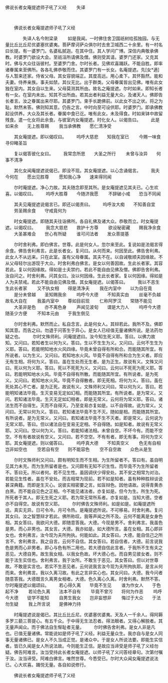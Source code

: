   佛说长者女庵提遮师子吼了义经
                        　　失译

                        
        　      


　　佛说长者女庵提遮师子吼了义经

　　　　失译人名今附梁录
　　如是我闻。一时佛住舍卫国祇树给孤独园。与无量比丘比丘尼优婆塞优婆夷。菩萨摩诃萨众俱尔时去舍卫城西二十余里。有一村名曰长提。有一婆罗门。名婆私腻迦。在其中住。其人学问广博。深信内典敬承佛教。时婆罗门欲设大会。至祇洹所请佛及僧。佛则受其请。婆罗门还家。又克其时。佛与大众往诣彼村。至婆罗门舍。尔时长者。见佛欢喜踊跃。不能自胜。即率诸眷属来至佛所。各各礼佛恭敬而住。其婆罗门有一长女。名庵提遮。先[女*適]与人暂来还家。侍省父母。其女容貌端正。其度高远。用心柔下。其怀豁然。能和夫妻。侍养亲族。事夫如禁。其仪无比。出于群类。父母眷属皆出见佛。唯有此女独在室内。其女自以生来。父母莫测其所由。故名之庵提遮。尔时如来。即知长者有一女。在室内未出。知其不出所由。若其出者利益无量大众。及诸天人。佛即告长者言。汝之眷属出来尽耶。其婆罗门。束手长跪佛前。以此女不出之状。将之为耻。默然未答。佛则知其意。仍告之言。中时向至可设供耶。时婆罗门。即承佛教起设供养。大众及其长者。眷属中食已讫。唯有此女。未及得食。时如来钵中故留残食。遣一化女将此余食。与彼室内女庵提遮。时化女人。以偈告曰。
　　此是如来余　　无上胜尊赐
　　我当承佛教　　愿仁清净受

　　其女庵提遮。即以偈叹曰。
　　呜呼大慈悲　　知我在室已
　　今赐一味食　　寻仰睹圣旨

　　复以偈答彼化女曰。
　　我常念所思　　大圣之所行
　　未曾与汝异　　何事不清净

　　其化女闻庵提遮说偈已。即没不现。其女庵提遮。以心念诵偈言。
　　我夫今何在　　愿出见胜尊
　　愿知我心净　　速来得同闻

　　尔时庵提遮。净心力故。其夫随念即至其所。是女庵提遮见其夫已。心生欢喜。以偈叹曰。
　　呜呼大胜尊　　今随济我愿
　　不辞破小戒　　恐当不同闻

　　其夫见庵提遮说偈言已。即还以偈责曰。
　　呜呼汝大痴　　不知善自宜
　　劳圣赐余食　　守戒竟何为

　　时女庵提遮。即随其夫往诣佛所。各自礼佛及诸大众。恭敬而立。时女庵提遮。以偈叹曰。
　　我念大慈悲　　救护十方尊
　　欲设秘密藏　　赐我净余食
　　大圣甚难会　　世心有所疑
　　谁可问法者　　发众菩提基

　　尔时舍利弗。即白佛言。世尊。此是何女人。忽尔来至此。复说如是法偈言得余食。佛告舍利弗言。此是长者女。复问曰。从何而来。何因至此。佛告舍利弗。此女人不从远来。只在此室。虽有父母眷属。其夫不在。以自诫敬顺夫因缘故。不从父母轻尔出游现于大众。时舍利弗白佛言。是女以何善因故。生此长者家。其容若此。复以何因缘故。得如是士夫禁约。若此不能自由见佛及僧。佛即告舍利弗。汝自问之。时舍利弗。问其女曰。汝以何因缘。生此长者家。复以何因缘。得如是人为夫禁戒。若此不能自由见佛及僧。其女庵提遮。以偈答曰。
　　我以不恶生　　生此长者家
　　又不执女相　　得是清净夫
　　我在内室中　　以为自在竟
　　是分未曾越　　圣知赐我余
　　呜呼今大德　　不知真实由
　　丝毫不负越　　故名大自在
　　我虽内室中　　尊如目前现
　　仁称阿罗汉　　常随不能见
　　大圣非是色　　亦不离色身
　　声闻见波旬　　谓是大力人
　　呜呼今大德　　随圣少方便
　　不知本元由　　于我生倒见

　　尔时舍利弗。默然而止。私自念言。此是何女人。其辩若此。我所不及。佛即知其意。而告之曰。勿退于问答生于异心。是女人已经值无量诸佛所说。是法药勿疑之也。
　　尔时文殊师利。问庵提遮曰。汝今知生死义耶。答曰。以佛力故知。又问曰。若知者生以何为义。答曰。生以不生生为义。又问曰。云何不生生为义耶。答曰。若能明知地水火风四缘。毕竟未曾自得有所和合。而能随其所宜。有所说者。以为生义。又问曰。若知地水火风。毕竟不自得有所和合为生义者。即应无有生相。将何为义。答曰。虽在生处而无生者。是为正生。故说有义。文殊又问曰。死以何为义耶。答曰。死以不死死为义。又问曰。云何以不死死为死义耶。答曰。若能明知地水火风。毕竟不自得有所散。而能随其所宜。有所说者。是为死义。又问曰。若知地水火风。毕竟不自得散者。即无死相。将何为义。答曰。虽在死处其心不亡者。是为正死。故说有义。文殊师利又问曰。常以何为义。答曰。若能明知诸法毕竟。生灭变易无定如幻相。而能随其所宜。有所说者。是为常义。又问。若知诸法毕竟。生灭无定如幻相者。即是无常义。云何将为常义耶。答曰。诸法生而不自得生。灭而不自得灭。乃至变易亦复如是。以不自得故。说为常义。又问曰。无常以何为义。答曰。若知诸法毕竟不生不灭。随如是相。而能随其所宜。有所说者。是为无常义。又问曰。若知诸法毕竟不生不灭者。即是常义。云何说为无常义耶。答曰。但以诸法自在变易无定相。不自得随。如是知者。故说有无常义耶。又问曰。空以何为义。答曰。若能知诸法相。未曾自空。不坏今有。而能不空空。不有有者故说有空义。又问曰。若不空空。不有有者。即无有事。将何为空义耶。其女庵提遮。则以偈答曰。
　　呜呼真大德　　不知真空义
　　色无有自相　　岂非如空也
　　空若自有空　　则不能容色
　　空不自空故　　众色从是生

　　尔时文殊师利又问曰。颇有明知生而不生相。为生所留者不。答曰有。虽自明见其力未充。而为生所留者是也。又问颇有无知不识生性。而毕竟不为生所留者不。答曰无。所以者何。若不见生性。虽因调伏少得安处。其不安之相常为对治。若能见生性者。虽在不安处。而吉相常为现前。若不如是知者。虽有种种胜辩谈说甚深典籍。而即是生灭心。说彼实相密要之言。如盲辩色。因他语故。说得青黄赤白黑。而不能自见色之正相。今不能见诸法者。亦复如是。但今为生。所生为死。所死者于其人。即无生死之义耶。若为常无常所系者。亦复如是。当知大德。空者亦不自得空。故说有空义耶。
　　尔时佛告文殊师利。如是如是。如庵提遮所说。真实无异。日可令冷。月可令热。是庵提遮所说。不可移易。时舍利弗。复问其女曰。汝之智慧辩才若此。佛所称叹。我等声闻之所不及。云何不能离是女身色相。其女答曰。我欲问大德。即随意答我。大德。今现是男不。舍利弗言。我虽色是男。而心非男也。其女言。大德。我亦如是。如大德所言。虽在女相。其心即非女也。舍利弗言。汝今现为夫所拘执。何能如此。其女答曰。大德。能自信己之所言不。舍利弗言。我之自言。云何不自信。其女答曰。若自信者。大德。前言说我色是男而心非男者。即心与色有所二用也。若大德自信此言者。于我所不生有夫之恶见。大德自男。故生我女相。以我女色故。坏大德心也。而自男见彼女者。则不能于法生实信也。舍利弗言。我于汝所。不敢生于恶见。其女答曰。但以对世尊故。不敢是实言也。若实不生恶见者。云何说我言汝今现为夫所拘执耶。是言从何而来。舍利弗言。我以久离习故。有此之言非实心也。其女问曰。大德。我今问者随意答我。大德既言久离男女相者。大德。色久离心久离。时舍利弗。默然不答。尔时庵提遮以偈颂曰。
　　若心得久离　　毕竟不生见
　　谁为作女人　　于色起不净
　　若论色久离　　法本不自有
　　毕竟不曾污　　将何为作恶
　　呜呼今大德　　徒学不能知
　　自男生我女　　岂非妄想非
　　悔过于大众　　于法勿生疑
　　我上所言说　　是佛神力持

　　时庵提遮说是偈已。其比丘比丘尼。优婆塞优婆夷。天及人一千余人。得阿耨多罗三藐三菩提心。有五千众。于中得无生法忍者。得法眼者。又得心解脱者。其无量声闻众。而于佛法自生惭耻者无量。
　　尔时佛告舍利弗。是女人非是凡也。已值无量诸佛。常能说如是师子吼了义经。利益无量众生。我亦自与是女人同事无量诸佛已。是女人不久当成正觉。是诸众中。于是女人所说法要。即能生实信者。皆已久闻是女人所说法故。今则能生正信。是故应当谛受是师子吼了义经勿疑。佛告阿难言。汝当受持此长者女庵提遮。以师子吼了义问答经章句。次第付嘱于汝。汝当谛受。阿难白佛言。唯然世尊。今悉受已。尔时大众闻女庵提遮说法已。心大欢喜。踊悦无量。各自如说修行。

　　佛说长者女庵提遮师子吼了义经


